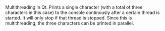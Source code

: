 Multithreading in Qt. Prints a single character (with a total of three characters in this case) to the console continously after a certain thread is started. It will only stop if that thread is stopped. Since this is multithreading, the three characters can be printed in parallel.
